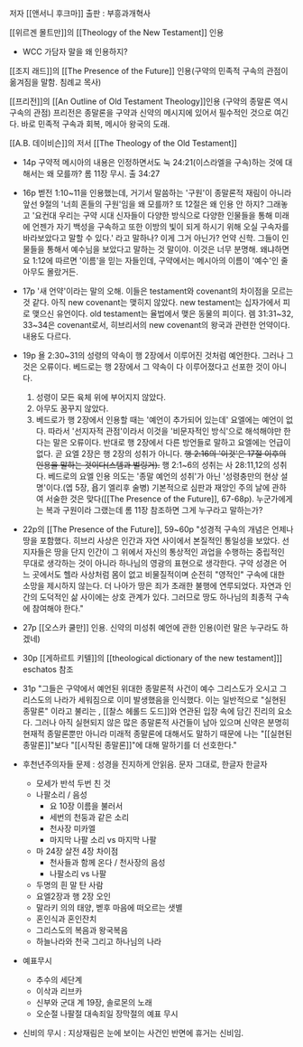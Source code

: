 저자 [[앤서니 후크마]]
출판 : 부흥과개혁사



[[위르겐 몰트만]]의 [[Theology of the New Testament]] 인용
* WCC 가담자 말을 왜 인용하지?



[[조지 래드]]의 [[The Presence of the Future]] 인용(구약의 민족적 구속의 관점이 옮겨짐을 말함. 침례교 목사)

[[프리전]]의 [[An Outline of Old Testament Theology]]인용 (구약의 종말론 역시 구속의 관점)
프리전은 종말론을 구약과 신약의 메시지에 있어서 필수적인 것으로 여긴다.
바로 민족적 구속과 회복, 메시아 왕국의 도래. 

[[A.B. 데이비슨]]의 저서 [[The Theology of the Old Testament]]




* 14p 구약적 메시아의 내용은 인정하면서도 눅 24:21(이스라엘을 구속)하는 것에 대해서는 왜 모를까? 롬 11장 무시. 출 34:27

* 16p 벧전 1:10~11을 인용했는데, 거기서 말씀하는 '구원'이 종말론적 재림이 아니라 앞선 9절의 '너희 혼들의 구원'임을 왜 모를까? 또 12절은 왜 인용 안 하지? 그래놓고 '요컨대 우리는 구약 시대 신자들이 다양한 방식으로 다양한 인물들을 통해 미래에 언젠가 자기 백성을 구속하고 또한 이방의 빛이 되게 하시기 위해 오실 구속자를 바라보았다고 말할 수 있다.' 라고 말하나? 이게 그거 아닌가? 언약 신학. 그들이 인물들을 통해서 예수님을 보았다고 말하는 것 말이야. 이것은 너무 분명해. 왜냐하면 요 1:12에 따르면 '이름'을 믿는 자들인데, 구약에서는 메시아의 이름이 '예수'인 줄 아무도 몰랐거든.

* 17p '새 언약'이라는 말의 오해. 이들은 testament와 covenant의 차이점을 모르는 것 같다. 아직 new covenant는 맺히지 않았다. new testament는 십자가에서 피로 맺으신 유언이다. old testament는 율법에서 맺은 동물의 피이다. 렘 31:31~32, 33~34은 covenant로서, 히브리서의 new covenant의 왕국과 관련한 언약이다. 내용도 다르다.

* 19p 욜 2:30~31의 성령의 약속이 행 2장에서 이루어진 것처럼 예언한다. 그러나 그것은 오류이다. 베드로는 행 2장에서 그 약속이 다 이루어졌다고 선포한 것이 아니다.
	1. 성령이 모든 육체 위에 부어지지 않았다. 
	2. 아무도 꿈꾸지 않았다. 
	3. 베드로가 행 2장에서 인용할 때는 '예언이 추가되어 있는데' 요엘에는 예언이 없다.
  따라서 '선지자적 관점'이라서 이것을 '비문자적인 방식'으로 해석해야만 한다는 말은 오류이다. 반대로 행 2장에서 다른 방언들로 말하고 요엘에는 언급이 없다. 곧 요엘 2장은 행 2장의 성취가 아니다. ~~행 2:16의 '이것'은  17절 이후의 인용을 말하는 것이다(스템과 벌링거).~~ 행 2:1~6의 성취는 사 28:11,12의 성취다. 베드로의 요엘 인용 의도는 '종말 예언의 성취'가 아닌 '성령충만의 현상 설명'이다.(엡 5장, 욥기 엘리후 술병)
  기본적으로 심판과 재앙인 주의 날에 관하여 서술한 것은 맞다([[The Presence of the Future]], 67-68p). 누군가에게는 복과 구원이라 그랬는데 롬 11장 참조하면 그게 누구라고 말하는가?

* 22p의 [[The Presence of the Future]], 59~60p "성경적 구속의 개념은 언제나 땅을 포함했다. 히브리 사상은 인간과 자연 사이에서 본질적인 통일성을 보았다. 선지자들은 땅을 단지 인간이 그 위에서 자신의 통상적인 과업을 수행하는 중립적인 무대로 생각하는 것이 아니라 하나님의 영광의 표현으로 생각한다. 구약 성경은 어느 곳에서도 헬라 사상처럼 몸이 없고 비물질적이며 순전히 "영적인" 구속에 대한 소망을 제시하지 않는다. 더 나아가 땅은 죄가 초래한 불행에 연루되었다. 자연과 인간의 도덕적인 삶 사이에는 상호 관계가 있다. 그러므로 땅도 하나님의 최종적 구속에 참여해야 한다."

* 27p [[오스카 쿨만]] 인용. 신약의 미성취 예언에 관한 인용(이런 말은 누구라도 하겠네)
* 30p [[게하르트 키텔]]의 [[theological dictionary of the new testament]]] eschatos 참조

* 31p  "그들은 구약에서 예언된 위대한 종말론적 사건이 예수 그리스도가 오시고 그리스도의 나라가 세워짐으로 이미 발생했음을 인식했다. 이는 일반적으로 "실현된 종말론" 이라고 불리는 , [[찰스 헤롤드 도드]]와 연관된 입장 속에 담긴 진리의 요소다. 그러나 아직 실현되지 않은 많은 종말론적 사건들이 남아 있으며 신약은 분명히 현재적 종말론뿐만 아니라 미래적 종말론에 대해서도 말하기 때문에 나는 "[[실현된 종말론]]"보다 "[[시작된 종말론]]"에 대해 말하기를 더 선호한다."







* 후천년주의자들 문제 : 성경을 진지하게 안읽음. 문자 그대로, 한글자 한글자
	* 모세가 반석 두번 친 것
	* 나팔소리 / 음성
		* 요 10장 이름을 불러서
		* 세번의 천둥과 같은 소리
		* 천사장 미카엘
		* 마지막 나팔 소리 vs 마지막 나팔
	* 마 24장 살전 4장 차이점
		* 천사들과 함께 온다 / 천사장의 음성
		* 나팔소리 vs 나팔
	* 두명의 흰 말 탄 사람
	* 요엘2장과 행 2장 오인
	* 말라키 의의 태양, 벧후 마음에 떠오르는 샛별
	* 혼인식과 혼인잔치
	* 그리스도의 복음과 왕국복음
	* 하늘나라와 천국 그리고 하나님의 나라

* 예표무시 
	* 추수의 세단계
	* 이삭과 리브카
	* 신부와 군대 계 19장, 솔로몬의 노래
	* 오순절 나팔절 대속죄일 장막절의 예표 무시

* 신비의 무시 : 지상재림은 눈에 보이는 사건인 반면에 휴거는 신비임.
